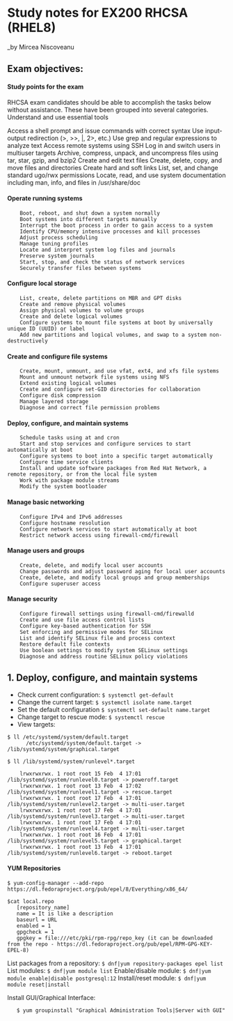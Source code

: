 # Study notes for EX200 RHCSA (RHEL8)
_by Mircea Niscoveanu

## Exam objectives:

#### Study points for the exam

   RHCSA exam candidates should be able to accomplish the tasks below without assistance. These have been grouped into several categories.
Understand and use essential tools

Access a shell prompt and issue commands with correct syntax
Use input-output redirection (>, >>, |, 2>, etc.)
Use grep and regular expressions to analyze text
Access remote systems using SSH
Log in and switch users in multiuser targets
Archive, compress, unpack, and uncompress files using tar, star, gzip, and bzip2
Create and edit text files
Create, delete, copy, and move files and directories
Create hard and soft links
List, set, and change standard ugo/rwx permissions
Locate, read, and use system documentation including man, info, and files in /usr/share/doc

#### Operate running systems

        Boot, reboot, and shut down a system normally
        Boot systems into different targets manually
        Interrupt the boot process in order to gain access to a system
        Identify CPU/memory intensive processes and kill processes
        Adjust process scheduling
        Manage tuning profiles
        Locate and interpret system log files and journals
        Preserve system journals
        Start, stop, and check the status of network services
        Securely transfer files between systems

#### Configure local storage

        List, create, delete partitions on MBR and GPT disks
        Create and remove physical volumes
        Assign physical volumes to volume groups
        Create and delete logical volumes
        Configure systems to mount file systems at boot by universally unique ID (UUID) or label
        Add new partitions and logical volumes, and swap to a system non-destructively

#### Create and configure file systems

        Create, mount, unmount, and use vfat, ext4, and xfs file systems
        Mount and unmount network file systems using NFS
        Extend existing logical volumes
        Create and configure set-GID directories for collaboration
        Configure disk compression
        Manage layered storage
        Diagnose and correct file permission problems

#### Deploy, configure, and maintain systems

        Schedule tasks using at and cron
        Start and stop services and configure services to start automatically at boot
        Configure systems to boot into a specific target automatically
        Configure time service clients
        Install and update software packages from Red Hat Network, a remote repository, or from the local file system
        Work with package module streams
        Modify the system bootloader

#### Manage basic networking

        Configure IPv4 and IPv6 addresses
        Configure hostname resolution
        Configure network services to start automatically at boot
        Restrict network access using firewall-cmd/firewall

#### Manage users and groups

        Create, delete, and modify local user accounts
        Change passwords and adjust password aging for local user accounts
        Create, delete, and modify local groups and group memberships
        Configure superuser access

#### Manage security

        Configure firewall settings using firewall-cmd/firewalld
        Create and use file access control lists
        Configure key-based authentication for SSH
        Set enforcing and permissive modes for SELinux
        List and identify SELinux file and process context
        Restore default file contexts
        Use boolean settings to modify system SELinux settings
        Diagnose and address routine SELinux policy violations


## 1. Deploy, configure, and maintain systems

* Check current configuration:
   `$ systemctl get-default`
* Change the current target:
   `$ systemctl isolate name.target`
* Set the default configuration
  `$ systemctl set-default name.target`
* Change target to rescue mode:
   `$ systemctl rescue`
* View targets: 
```
$ ll /etc/systemd/system/default.target
      /etc/systemd/system/default.target -> /lib/systemd/system/graphical.target
```
```
$ ll /lib/systemd/system/runlevel*.target

    lrwxrwxrwx. 1 root root 15 Feb  4 17:01 /lib/systemd/system/runlevel0.target -> poweroff.target
    lrwxrwxrwx. 1 root root 13 Feb  4 17:02 /lib/systemd/system/runlevel1.target -> rescue.target
    lrwxrwxrwx. 1 root root 17 Feb  4 17:01 /lib/systemd/system/runlevel2.target -> multi-user.target
    lrwxrwxrwx. 1 root root 17 Feb  4 17:01 /lib/systemd/system/runlevel3.target -> multi-user.target
    lrwxrwxrwx. 1 root root 17 Feb  4 17:01 /lib/systemd/system/runlevel4.target -> multi-user.target
    lrwxrwxrwx. 1 root root 16 Feb  4 17:01 /lib/systemd/system/runlevel5.target -> graphical.target
    lrwxrwxrwx. 1 root root 13 Feb  4 17:01 /lib/systemd/system/runlevel6.target -> reboot.target
```
#### YUM Repositories

`$ yum-config-manager --add-repo https://dl.fedoraproject.org/pub/epel/8/Everything/x86_64/`

```
$cat local.repo
   [repository_name]
   name = It is like a description
   baseurl = URL
   enabled = 1
   gpgcheck = 1
   gpgkey = file:///etc/pki/rpm-rpg/repo_key (it can be downloaded from the repo - https://dl.fedoraproject.org/pub/epel/RPM-GPG-KEY-EPEL-8)
```
List packages from a repository: `$ dnf|yum repository-packages epel list`
List modules: `$ dnf|yum module list`
Enable/disable module: `$ dnf|yum module enable|disable postgresql:12`
Install/reset module: `$ dnf|yum module reset|install`

Install GUI/Graphical Interface:
```$ yum grouplist
   $ yum groupinstall "Graphical Administration Tools|Server with GUI"

